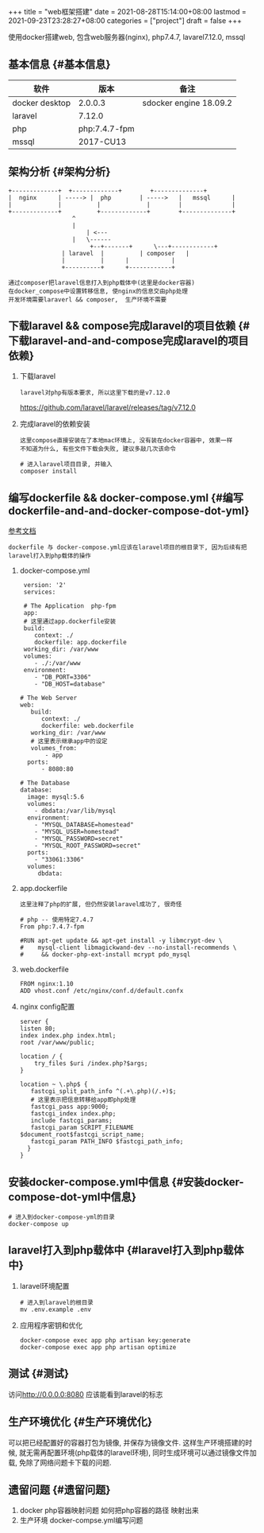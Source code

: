 +++
title = "web框架搭建"
date = 2021-08-28T15:14:00+08:00
lastmod = 2021-09-23T23:28:27+08:00
categories = ["project"]
draft = false
+++

使用docker搭建web,
包含web服务器(nginx), php7.4.7, lavarel7.12.0, mssql

<!--more-->


## 基本信息 {#基本信息}

| 软件           | 版本          | 备注                   |
|--------------|-------------|----------------------|
| docker desktop | 2.0.0.3       | sdocker engine 18.09.2 |
| laravel        | 7.12.0        |                        |
| php            | php:7.4.7-fpm |                        |
| mssql          | 2017-CU13     |                        |


## 架构分析 {#架构分析}

```text
+-------------+	 +-------------+       	+--------------+
|  nginx      | -----> |  php        | ----->	|   mssql      |
|             |      	 |             |    	|              |
+-------------+      	 +-------------+    	+--------------+
  		       	  ^
 		       	  |
 	       	       	  | <---
		       	  |	  \------
       	       	       +--+-------+  	 \---+------------+
		       | laravel  |  	     | composer   |
		       |          |	     |            |
		       +----------+	     +------------+

```

```text
通过composer把laravel信息打入到php载体中(这里是docker容器)
在docker_compose中设置转移信息, 使nginx的信息交由php处理
开发环境需要laraverl && composer,  生产环境不需要
```


## 下载laravel && compose完成laravel的项目依赖 {#下载laravel-and-and-compose完成laravel的项目依赖}

1.  下载laravel

    ```text
    laravel对php有版本要求, 所以这里下载的是v7.12.0
    ```

    <https://github.com/laravel/laravel/releases/tag/v7.12.0>
2.  完成laravel的依赖安装

    ```text
    这里compose直接安装在了本地mac环境上, 没有装在docker容器中, 效果一样
    不知道为什么, 有些文件下载会失败, 建议多敲几次该命令
    ```

    ```text
    # 进入laravel项目目录, 并输入
    composer install
    ```


## 编写dockerfile && docker-compose.yml {#编写dockerfile-and-and-docker-compose-dot-yml}

[参考文档](https://learnku.com/laravel/t/38564)

```text
dockerfile 与 docker-compose.yml应该在laravel项目的根目录下, 因为后续有把laravel打入到php载体的操作
```

1.  docker-compose.yml

    ```text
     version: '2'
     services:

     # The Application  php-fpm
     app:
     # 这里通过app.dockerfile安装
     build:
        context: ./
        dockerfile: app.dockerfile
     working_dir: /var/www
     volumes:
    ​    - ./:/var/www
     environment:
    ​    - "DB_PORT=3306"
    ​    - "DB_HOST=database"

    # The Web Server
    web:
       build:
          context: ./
          dockerfile: web.dockerfile
       working_dir: /var/www
       # 这里表示继承app中的设定
       volumes_from:
    ​       - app
      ports:
    ​      - 8080:80

    # The Database
    database:
      image: mysql:5.6
      volumes:
    ​    - dbdata:/var/lib/mysql
      environment:
    ​    - "MYSQL_DATABASE=homestead"
    ​    - "MYSQL_USER=homestead"
    ​    - "MYSQL_PASSWORD=secret"
    ​    - "MYSQL_ROOT_PASSWORD=secret"
      ports:
    ​    - "33061:3306"
      volumes:
         dbdata:
    ```

2.  app.dockerfile

    ```text
    这里注释了php的扩展, 但仍然安装laravel成功了, 很奇怪
    ```

    ```text
    # php -- 使用特定7.4.7
    From php:7.4.7-fpm

    #RUN apt-get update && apt-get install -y libmcrypt-dev \
    #    mysql-client libmagickwand-dev --no-install-recommends \
    #     && docker-php-ext-install mcrypt pdo_mysql
    ```

3.  web.dockerfile

    ```text
    FROM nginx:1.10
    ADD vhost.conf /etc/nginx/conf.d/default.confx
    ```

4.  nginx config配置

    ```text
    server {
    listen 80;
    index index.php index.html;
    root /var/www/public;

    location / {
        try_files $uri /index.php?$args;
    }

    location ~ \.php$ {
       fastcgi_split_path_info ^(.+\.php)(/.+)$;
       # 这里表示把信息转移给app即php处理
       fastcgi_pass app:9000;
       fastcgi_index index.php;
       include fastcgi_params;
       fastcgi_param SCRIPT_FILENAME $document_root$fastcgi_script_name;
       fastcgi_param PATH_INFO $fastcgi_path_info;
      }
    }
    ```


## 安装docker-compose.yml中信息 {#安装docker-compose-dot-yml中信息}

```text
# 进入到docker-compose-yml的目录
docker-compose up
```


## laravel打入到php载体中 {#laravel打入到php载体中}

1.  laravel环境配置

    ```text
    # 进入到laravel的根目录
    mv .env.example .env
    ```
2.  应用程序密钥和优化

    ```text
    docker-compose exec app php artisan key:generate
    docker-compose exec app php artisan optimize
    ```


## 测试 {#测试}

访问<http://0.0.0.0:8080> 应该能看到laravel的标志


## 生产环境优化 {#生产环境优化}

可以把已经配置好的容器打包为镜像, 并保存为镜像文件.
这样生产环境搭建的时候, 就无需再配置环境(php载体的laravel环境),
同时生成环境可以通过镜像文件加载, 免除了网络问题卡下载的问题.


## 遗留问题 {#遗留问题}

1.  docker php容器映射问题
    如何把php容器的路径 映射出来
2.  生产环境 docker-compse.yml编写问题